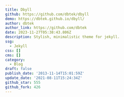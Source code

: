 ```yaml
---
title: Dbyll
github: https://github.com/dbtek/dbyll
demo: https://dbtek.github.io/dbyll/
author: dbtek
author_link: https://github.com/dbtek
date: 2023-11-27T05:38:43.806Z
description: Stylish, minimalistic theme for jekyll.
ssg:
  - Jekyll
css: []
cms: []
category:
  - Blog
draft: false
publish_date: '2013-11-14T15:01:59Z'
update_date: '2021-08-11T15:24:34Z'
github_star: 555
github_fork: 426
---
```


